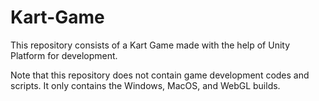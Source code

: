 # Kart-Game
This repository consists of a Kart Game made with the help of Unity Platform for development.

Note that this repository does not contain game development codes and scripts. It only contains the Windows, MacOS, and WebGL builds.
